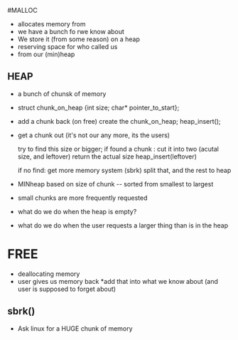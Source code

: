 #MALLOC

*  allocates memory from
* we have a bunch fo rwe know about
* We store it (from some reason) on a heap
* reserving space for who called us
* from our (min)heap


## HEAP

* a bunch of chunsk of memory
* struct chunk_on_heap {int size; char* pointer_to_start};

* add a chunk back (on free)
 create the chunk_on_heap; heap_insert();

* get a chunk out (it's not our any more, its the users)

    try to find this size or bigger;
    if found a chunk : cut it into two (acutal size, and leftover)
    return the actual size
    heap_insert(leftover)

    if no find:
        get more memory system (sbrk)
        split that, and the rest to heap

* MINheap based on size of chunk -- sorted from smallest to largest
* small chunks are more frequently requested

* what do we do when the heap is empty?
* what do we do when the user requests a larger thing than is in the heap

# FREE

* deallocating memory
* user gives us memory back 
*add that into what we know about (and user is supposed to forget about)


## sbrk()

* Ask linux for a HUGE chunk of memory